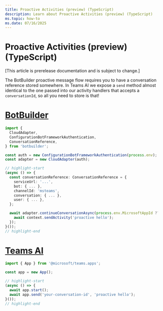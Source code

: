 ```yaml
---
title: Proactive Activities (preview) (TypeScript)
description: Learn about Proactive Activities (preview) (TypeScript)
ms.topic: how-to
ms.date: 07/16/2025
---
```


# Proactive Activities (preview) (TypeScript)

[This article is prerelease documentation and is subject to change.]

The BotBuilder proactive message flow requires you to have a conversation reference stored somewhere. In Teams AI
we expose a `send` method almost identical to the one passed into our activity handlers that accepts a `conversationId`,
so all you need to store is that!

# [BotBuilder](#tab/botbuilder)

```typescript
import {
  CloudAdapter,
  ConfigurationBotFrameworkAuthentication,
  ConversationReference,
} from 'botbuilder';

const auth = new ConfigurationBotFrameworkAuthentication(process.env);
const adapter = new CloudAdapter(auth);

// highlight-start
(async () => {
  const conversationReference: ConversationReference = {
    serviceUrl: '...',
    bot: { ... },
    channelId: 'msteams',
    conversation: { ... },
    user: { ... },
  };

  await adapter.continueConversationAsync(process.env.MicrosoftAppId ?? '', conversationReference, async context => {
    await context.sendActivity('proactive hello');
  });
}());
// highlight-end
```

# [Teams AI](#tab/teams-ai)

```typescript
import { App } from '@microsoft/teams.apps';

const app = new App();

// highlight-start
(async () => {
  await app.start();
  await app.send('your-conversation-id', 'proactive hello');
}());
// highlight-end
```